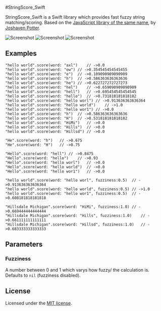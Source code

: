 #StringScore_Swift

StringScore_Swift is a Swift library which provides fast fuzzy string matching/scoring. Based on the [JavaScript library of the same name](https://github.com/joshaven/string_score), by [Joshaven Potter](https://github.com/joshaven).

![Screenshot](https://raw.githubusercontent.com/yichizhang/StringScore_Swift/master/Screenshots/screenshot1.png)
![Screenshot](https://raw.githubusercontent.com/yichizhang/StringScore_Swift/master/Screenshots/screenshot2.png)
![Screenshot](https://raw.githubusercontent.com/yichizhang/StringScore_Swift/master/Screenshots/screenshot3.png)

## Examples

```
"hello world".score(word: "axl")	// ->0.0
"hello world".score(word: "ow")	// ->0.354545454545455
"hello world".score(word: "e")	// ->0.109090909090909
"hello world".score(word: "h")	// ->0.586363636363636
"hello world".score(word: "he")	// ->0.622727272727273
"hello world".score(word: "hel")	// ->0.659090909090909
"hello world".score(word: "hell")	// ->0.695454545454545
"hello world".score(word: "hello")	// ->0.731818181818182
"hello world".score(word: "hello worl")	// ->0.913636363636364
"hello world".score(word: "hello world")	// ->1.0
"hello world".score(word: "hello wor1")	// ->0.0
"hello world".score(word: "h")	// ->0.586363636363636
"hello world".score(word: "H")	// ->0.531818181818182
"hello world".score(word: "HiMi")	// ->0.0
"hello world".score(word: "Hills")	// ->0.0
"hello world".score(word: "Hillsd")	// ->0.0

"He".score(word: "h")	// ->0.675
"He".score(word: "H")	// ->0.75

"Hello".score(word: "hell")	// ->0.8475
"Hello".score(word: "hello")	// ->0.93
"Hello".score(word: "hello worl")	// ->0.0
"Hello".score(word: "hello world")	// ->0.0
"Hello".score(word: "hello wor1")	// ->0.0

"hello world".score(word: "hello worl", fuzziness:0.5)	// ->0.913636363636364
"hello world".score(word: "hello world", fuzziness:0.5)	// ->1.0
"hello world".score(word: "hello wor1", fuzziness:0.5)	// ->0.608181818181818

"Hillsdale Michigan".score(word: "HiMi", fuzziness:1.0)	// ->0.669444444444444
"Hillsdale Michigan".score(word: "Hills", fuzziness:1.0)	// ->0.661111111111111
"Hillsdale Michigan".score(word: "Hillsd", fuzziness:1.0)	// ->0.683333333333333
```

## Parameters

### Fuzziness

A number between 0 and 1 which varys how fuzzy/ the calculation is.
Defaults to `nil` (fuzziness disabled).


## License

Licensed under the [MIT license](http://www.opensource.org/licenses/mit-license.php).